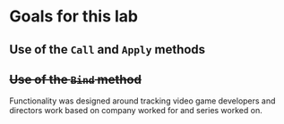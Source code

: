 # Goals for this lab
## Use of the `Call` and `Apply` methods
## ~~Use of the `Bind` method~~

Functionality was designed around tracking video game developers and directors work based on company worked for and series worked on.
